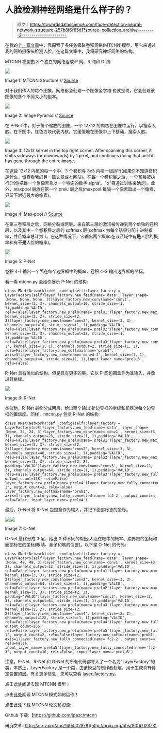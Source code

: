 # 人脸检测神经网络是什么样子的？

> 原文：<https://towardsdatascience.com/face-detection-neural-network-structure-257b8f6f85d1?source=collection_archive---------2----------------------->

在我的[上一篇文章](https://medium.com/@reina.wang/mtcnn-face-detection-cdcb20448ce0)中，我探索了多任务级联卷积网络(MTCNN)模型，用它来通过我的网络摄像头检测人脸。在这篇文章中，我将研究神经网络的结构。

MTCNN 模型由 3 个独立的网络组成:P 网、R 网和 O 网:

![](img/ae3696553b66625025bac3a3bb7a5fb8.png)

Image 1: MTCNN Structure // [Source](https://arxiv.org/ftp/arxiv/papers/1604/1604.02878.pdf)

对于我们传入的每个图像，网络都会创建一个图像金字塔:也就是说，它会创建该图像的多个不同大小的副本。

![](img/31e84f0ce9b6c4f6f683d175c6d6ca98.png)

Image 2: Image Pyramid // [Source](https://arxiv.org/ftp/arxiv/papers/1604/1604.02878.pdf)

在 P-Net 中，对于每个缩放的图像，一个 12×12 的内核在图像中运行，以搜索人脸。在下图中，红色方块代表内核，它缓慢地在图像中上下移动，搜索人脸。

![](img/fc8b3fe0e78d8d0d4199acc6a3da7f57.png)

Image 3: 12x12 kernel in the top right corner. After scanning this corner, it shifts sideways (or downwards) by 1 pixel, and continues doing that until it has gone through the entire image.

在这些 12x12 内核的每一个中，3 个卷积与 3x3 内核一起运行(如果你不知道卷积是什么，请查看[我的另一篇文章](https://medium.com/@reina.wang.tw/what-is-a-neural-network-6010edabde2b)或[本网站](http://setosa.io/ev/image-kernels/))。在每一个卷积层之后，一个预层被执行(当你把每一个负像素乘以一个特定的数字‘alpha’。“α”将通过训练来确定)。此外，maxpool 层放在第一个 prelu 层之后(maxpool 每隔一个像素取出一个像素，只留下附近最大的像素)。

![](img/51dd02a42f2102e2f65c5f7e47809454.png)

Image 4: Max-pool // [Source](https://youtu.be/gbceqO8PpBg)

在第三卷积层之后，网络分裂成两层。来自第三层的激活被传递到两个单独的卷积层，以及其中一个卷积层之后的 softmax 层(softmax 为每个结果分配十进制概率，并且概率总计为 1。在这种情况下，它输出两个概率:在该区域中有**是**人脸的概率和有**不是**人脸的概率)。

![](img/feb58659d64024175dcaf0f84b1cabc6.png)

Image 5: P-Net

卷积 4–1 输出一个面在每个边界框中的概率，卷积 4–2 输出边界框的坐标。

看一看 mtcnn.py 会给你展示 P-Net 的结构:

```
class PNet(Network):def _config(self):layer_factory = LayerFactory(self)layer_factory.new_feed(name='data', layer_shape=(None, None, None, 3))layer_factory.new_conv(name='conv1', kernel_size=(3, 3), channels_output=10, stride_size=(1, 1),padding='VALID', relu=False)layer_factory.new_prelu(name='prelu1')layer_factory.new_max_pool(name='pool1', kernel_size=(2, 2), stride_size=(2, 2))layer_factory.new_conv(name='conv2', kernel_size=(3, 3), channels_output=16, stride_size=(1, 1),padding='VALID', relu=False)layer_factory.new_prelu(name='prelu2')layer_factory.new_conv(name='conv3', kernel_size=(3, 3), channels_output=32, stride_size=(1, 1),padding='VALID', relu=False)layer_factory.new_prelu(name='prelu3')layer_factory.new_conv(name='conv4-1', kernel_size=(1, 1), channels_output=2, stride_size=(1, 1), relu=False)layer_factory.new_softmax(name='prob1', axis=3)layer_factory.new_conv(name='conv4-2', kernel_size=(1, 1), channels_output=4, stride_size=(1, 1),input_layer_name='prelu3', relu=False)
```

R-Net 具有类似的结构，但是具有更多的层。它以 P-网包围盒作为其输入，并改进其坐标。

![](img/636a9498c67d7718689ca3107f766c39.png)

Image 6: R-Net

类似地，R-Net 最终分成两层，给出两个输出:新边界框的坐标和机器对每个边界框的置信度。同样，mtcnn.py 包括 R-Net 的结构:

```
class RNet(Network):def _config(self):layer_factory = LayerFactory(self)layer_factory.new_feed(name='data', layer_shape=(None, 24, 24, 3))layer_factory.new_conv(name='conv1', kernel_size=(3, 3), channels_output=28, stride_size=(1, 1),padding='VALID', relu=False)layer_factory.new_prelu(name='prelu1')layer_factory.new_max_pool(name='pool1', kernel_size=(3, 3), stride_size=(2, 2))layer_factory.new_conv(name='conv2', kernel_size=(3, 3), channels_output=48, stride_size=(1, 1),padding='VALID', relu=False)layer_factory.new_prelu(name='prelu2')layer_factory.new_max_pool(name='pool2', kernel_size=(3, 3), stride_size=(2, 2), padding='VALID')layer_factory.new_conv(name='conv3', kernel_size=(2, 2), channels_output=64, stride_size=(1, 1),padding='VALID', relu=False)layer_factory.new_prelu(name='prelu3')layer_factory.new_fully_connected(name='fc1', output_count=128, relu=False) layer_factory.new_prelu(name='prelu4')layer_factory.new_fully_connected(name='fc2-1', output_count=2, relu=False) layer_factory.new_softmax(name='prob1', axis=1)layer_factory.new_fully_connected(name='fc2-2', output_count=4, relu=False, input_layer_name='prelu4')
```

最后，O-Net 将 R-Net 包围盒作为输入，并记下面部标志的坐标。

![](img/062e2c8885a5a055c8a16a2082eb4070.png)![](img/5d4c5ad28f1ce6c150be3ee53974348b.png)

Image 7: O-Net

O-Net 最终分成 3 层，给出 3 种不同的输出:人脸在框中的概率、边界框的坐标和面部标志的坐标(眼睛、鼻子和嘴的位置)。以下是 O-Net 的代码:

```
class ONet(Network):def _config(self):layer_factory = LayerFactory(self)layer_factory.new_feed(name='data', layer_shape=(None, 48, 48, 3))layer_factory.new_conv(name='conv1', kernel_size=(3, 3), channels_output=32, stride_size=(1, 1),padding='VALID', relu=False)layer_factory.new_prelu(name='prelu1')layer_factory.new_max_pool(name='pool1', kernel_size=(3, 3), stride_size=(2, 2))layer_factory.new_conv(name='conv2', kernel_size=(3, 3), channels_output=64, stride_size=(1, 1),padding='VALID', relu=False)layer_factory.new_prelu(name='prelu2')layer_factory.new_max_pool(name='pool2', kernel_size=(3, 3), stride_size=(2, 2), padding='VALID')layer_factory.new_conv(name='conv3', kernel_size=(3, 3), channels_output=64, stride_size=(1, 1),padding='VALID', relu=False)layer_factory.new_prelu(name='prelu3')layer_factory.new_max_pool(name='pool3', kernel_size=(2, 2), stride_size=(2, 2))layer_factory.new_conv(name='conv4', kernel_size=(2, 2), channels_output=128, stride_size=(1, 1),padding='VALID', relu=False)layer_factory.new_prelu(name='prelu4')layer_factory.new_fully_connected(name='fc1', output_count=256, relu=False)layer_factory.new_prelu(name='prelu5')layer_factory.new_fully_connected(name='fc2-1', output_count=2, relu=False)layer_factory.new_softmax(name='prob1', axis=1)layer_factory.new_fully_connected(name='fc2-2', output_count=4, relu=False, input_layer_name='prelu5')layer_factory.new_fully_connected(name='fc2-3', output_count=10, relu=False, input_layer_name='prelu5')
```

注意，P-Net、R-Net 和 O-Net 的所有代码都导入了一个名为“LayerFactory”的类。本质上，LayerFactory 是一个类，由该模型的制作者创建，用于生成具有特定设置的层。有关更多信息，您可以查看 layer_factory.py。

点击[此处](https://medium.com/@reina.wang/mtcnn-face-detection-cdcb20448ce0)阅读实现 MTCNN 模型！

点击[此处](https://medium.com/@reina.wang/how-does-a-face-detection-program-work-using-neural-networks-17896df8e6ff)阅读 MTCNN 模式如何运作！

点击此处下载 MTCNN 论文和资源:

Github 下载:【https://github.com/ipazc/mtcnn 

研究文章:[http://arxiv.org/abs/1604.02878](http://arxiv.org/abs/1604.02878)